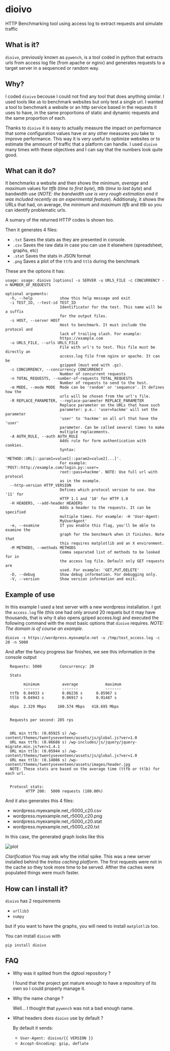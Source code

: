 # dioivo
HTTP Benchmarking tool using access log to extract requests and simulate traffic

## What is it?

`dioivo`, previously known as `pywench`, is a tool coded in python that extracts urls from access log file (from apache or nginx)
and generates requests to a target server in a sequenced or random way. 

## Why?

I coded `dioivo` becouse I could not find any tool that does anything similar. I used tools like `ab` to benchmark websites but
only test a single url. I wanted a tool to benchmark a website or an http service based in the requests it uses to have, in the
same proportions of static and dynamic requests and the same proportion of each. 

Thanks to `dioivo` it is easy to actually measure the impact on performance that some configuration values have or any other
measures you take to improve performance. This way it is very useful to optimize websites or to estimate the ammount of traffic
that a platform can handle. I used `dioivo` many times with these objectives and I can say that the numbers look quite good.

## What can it do?

It benchmarks a website and then shows the _minimum_, _average_ and _maximum_ values for *ttfb* (_time to first byte_), *ttlb*
(_time to last byte_) and bandwidth use (_NOTE: the bandwidth use is very rough estimation and it was included recently as an experimental feature_).
Additionaly, it shows the URLs that had, on average, the _minimum_ and _maximum_ _ttfb_ and _ttlb_ so you can identify problematic urls.

A sumary of the returned HTTP codes is shown too.

Then it generates 4 files:
* `.txt` Saves the stats as they are presented in console.
* `.csv` Saves the raw data in case you can use it elsewhere (spreadsheet, graphs, etc)
* `.stat` Saves the stats in JSON format
* `.png` Saves a plot of the `ttfb` and `ttlb` during the benchmark

These are the options it has:

```
usage: usage: dioivo [options] -s SERVER -u URLS_FILE -c CONCURRENCY -n NUMBER_OF_REQUESTS

optional arguments:
  -h, --help            show this help message and exit
  -i TEST_ID, --test-id TEST_ID
                        Identificator for the test. This name will be a suffix
                        for the output files.
  -s HOST, --server HOST
                        Host to benchmark. It must include the protocol and
                        lack of trailing slash. For example:
                        https://example.com
  -u URLS_FILE, --urls URLS_FILE
                        File with url's to test. This file must be directly an
                        access.log file from nginx or apache. It can be
                        gzipped (must end with .gz).
  -c CONCURRENCY, --concurrency CONCURRENCY
                        Number of concurrent requests
  -n TOTAL_REQUESTS, --number-of-requests TOTAL_REQUESTS
                        Number of requests to send to the host.
  -m MODE, --mode MODE  Mode can be 'random' or 'sequence'. It defines how the
                        urls will be chosen from the url's file.
  -R REPLACE_PARAMETER, --replace-parameter REPLACE_PARAMETER
                        Replace parameter on the URLs that have such
                        parameter: p.e.: 'user=hackme' will set the parameter
                        'user' to 'hackme' on all url that have the 'user'
                        parameter. Can be called several times to make
                        multiple replacements.
  -A AUTH_RULE, --auth AUTH_RULE
                        Adds rule for form authentication with cookies.
                        Syntax:
                        'METHOD::URL[::param1=value1[::param2=value2]...]'.
                        For example: 'POST::http://example.com/login.py::user=
                        root::pass=hackme'. NOTE: Use full url with protocol
                        as in the example.
  --http-version HTTP_VERSION
                        Defines which protocol version to use. Use '11' for
                        HTTP 1.1 and '10' for HTTP 1.0
  -H HEADERS, --add-header HEADERS
                        Adds a header to the requests. It can be specified
                        multiple times. For example: -H 'User-Agent:
                        MyUserAgent'
  -e, --examine         If you enable this flag, you'll be able to examine the
                        graph for the benchmark when it finishes. Note that
                        this requires matplotlib and an X environment.
  -M METHODS, --methods METHODS
                        Comma separated list of methods to be looked for in
                        the access log file. Default only GET requests are
                        used. For example: 'GET,PUT,DELETE'
  -D, --debug           Show debug information. For debugging only.
  -V, --version         Show version information and exit.
```

## Example of use

In this example I used a test server with a new wordpress installation. I got the `access.log` file (this one had only around 20 requets but it may have thousands, that is why it also opens gziped access.log) and executed the following command with the most basic options that `dioivo` requires. _NOTE: The domain is of course an example_.

```
dioivo -s https://wordpress.myexample.net -u /tmp/test_access.log -c 20 -n 5000
```
And after the fancy progress bar finishes, we see this information in the console output

```
  Requests: 5000		Concurrency: 20
                                                                    
  Stats              

  	    minimum		     average		    maximum
  	    -------		     -------		    -------
  ttfb	0.04933 s	     0.06236 s	    0.85967 s
  ttlb	0.04943 s	     0.06917 s	    0.91487 s

  mbps	2.329 Mbps	   100.574 Mbps	  418.695 Mbps


  Requests per second: 285 rps


  URL min ttfb: (0.05925 s) /wp-content/themes/twentyseventeen/assets/js/global.js?ver=1.0
  URL max ttfb: (0.06688 s) /wp-includes/js/jquery/jquery-migrate.min.js?ver=1.4.1
  URL min ttlb: (0.05944 s) /wp-content/themes/twentyseventeen/assets/js/global.js?ver=1.0
  URL max ttlb: (0.14086 s) /wp-content/themes/twentyseventeen/assets/images/header.jpg
  NOTE: These stats are based on the average time (ttfb or ttlb) for each url.


  Protocol stats:
	     HTTP 200:  5000 requests (100.00%)
```
And it also generates this 4 files:

* wordpress.myexample.net_r5000_c20.csv
* wordpress.myexample.net_r5000_c20.png
* wordpress.myexample.net_r5000_c20.stat
* wordpress.myexample.net_r5000_c20.txt

In this case, the generated graph looks like this

![plot](https://i.imgur.com/fjQpHPo.png)

*Clarification* You may ask why the initial spike. This was a new server installed behind the _treitos caching platform_. The first requests were not in the cache so they took more time to be served. Afther the caches were populated things were much faster.


## How can I install it?

`dioivo` has 2 requirements

  * `urllib3`
  * `numpy`
  
 but if you want to have the graphs, you will need to install `matplotlib` too.
 
 You can install `dioivo` with
 
 ```
 pip install dioivo
 ```

## FAQ

* Why was it splited from the dgtool repository ?

  I found that the project got mature enough to have a repository of its own so I could properly manage it.
  
* Why the name change ?

  Well... I thought that `pywench` was not a bad enough name.
  
* What headers does `dioivo` use by default ?

  By default it sends:
  
  * `User-Agent: dioivo/{{ VERSION }}`                                                                                                                                                                                                     
  * `Accept-Encoding: gzip, deflate`
